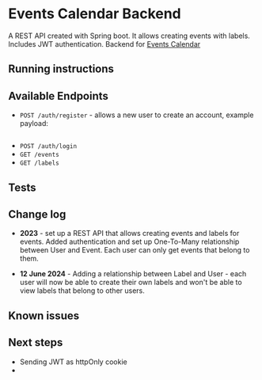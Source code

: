 # Events Calendar Backend

A REST API created with Spring boot. It allows creating events with labels. Includes JWT authentication. Backend for [Events Calendar](https://github.com/martynakr/events-calendar/)

## Running instructions

## Available Endpoints

-   `POST /auth/register` - allows a new user to create an account, example payload:

```json

```

-   `POST /auth/login`
-   `GET /events`
-   `GET /labels`

## Tests

## Change log

-   **2023** - set up a REST API that allows creating events and labels for events. Added authentication and set up One-To-Many relationship between User and Event. Each user can only get events that belong to them.

-   **12 June 2024** - Adding a relationship between Label and User - each user will now be able to create their own labels and won't be able to view labels that belong to other users.

## Known issues

## Next steps

-   Sending JWT as httpOnly cookie
-
